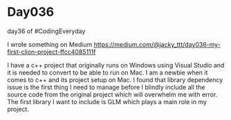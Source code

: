 # Day036
day36 of #CodingEveryday

I wrote something on Medium
https://medium.com/@jacky_ttt/day036-my-first-clion-project-ffcc4085111f  

I have a c++ project that originally runs on Windows using Visual Studio and it is needed to convert to be able to run on Mac. I am a newbie when it comes to c++ and its project setup on Mac. I found that library dependency issue is the first thing I need to manage before I blindly include all the source code from the original project which will overwhelm me with error. The first library I want to include is GLM which plays a main role in my project.  
